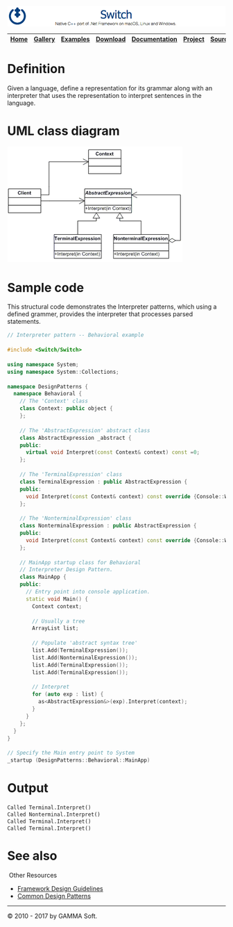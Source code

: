 ![Switch Header](Images/SwitchNativeC++port.png)

| [Home](Home.md) | [Gallery](Gallery.md) | [Examples](Examples.md) | [Download](Download.md) | [Documentation](Documentation.md) | [Project](https://sourceforge.net/projects/switchpro) | [Source](https://github.com/gammasoft71/switch) | [License](License.md) | [Contact](Contact.md) | [GAMMA Soft](https://gammasoft71.wixsite.com/gammasoft) |
|-----------------|-----------------------|-------------------------|-------------------------|-----------------------------------|-------------------------------------------------------|-------------------------------------------------|-----------------------|-----------------------|---------------------------------------------------------|

# Definition

Given a language, define a representation for its grammar along with an interpreter that uses the representation to interpret sentences in the language.

# UML class diagram

![AbstractFactory](Images/DesignPatterns/interpreter.gif)

# Sample code

This structural code demonstrates the Interpreter patterns, which using a defined grammer, provides the interpreter that processes parsed statements.

```c++
// Interpreter pattern -- Behavioral example
 
#include <Switch/Switch>
 
using namespace System;
using namespace System::Collections;
 
namespace DesignPatterns {
  namespace Behavioral {
    // The 'Context' class
    class Context: public object {
    };
    
    // The 'AbstractExpression' abstract class
    class AbstractExpression _abstract {
    public:
      virtual void Interpret(const Context& context) const =0;
    };
    
    // The 'TerminalExpression' class
    class TerminalExpression : public AbstractExpression {
    public:
      void Interpret(const Context& context) const override {Console::WriteLine("Called Terminal.Interpret()");}
    };
    
    // The 'NonterminalExpression' class
    class NonterminalExpression : public AbstractExpression {
    public:
      void Interpret(const Context& context) const override {Console::WriteLine("Called Nonterminal.Interpret()");}
    };
    
    // MainApp startup class for Behavioral
    // Interpreter Design Pattern.
    class MainApp {
    public:
      // Entry point into console application.
      static void Main() {
        Context context;
        
        // Usually a tree
        ArrayList list;
        
        // Populate 'abstract syntax tree'
        list.Add(TerminalExpression());
        list.Add(NonterminalExpression());
        list.Add(TerminalExpression());
        list.Add(TerminalExpression());
        
        // Interpret
        for (auto exp : list) {
          as<AbstractExpression&>(exp).Interpret(context);
        }
      }
    };
  }
}
 
// Specify the Main entry point to System
_startup (DesignPatterns::Behavioral::MainApp)
```

# Output

```
Called Terminal.Interpret()
Called Nonterminal.Interpret()
Called Terminal.Interpret()
Called Terminal.Interpret()
```

# See also
​
Other Resources

* [Framework Design Guidelines](FrameworkDesignGuidelines.md)
* [Common Design Patterns](CommonDesignPatterns.md)

______________________________________________________________________________________________

© 2010 - 2017 by GAMMA Soft.
